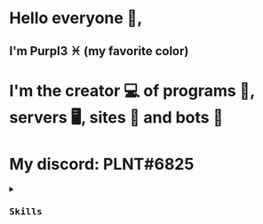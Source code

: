 # Hello everyone 👋, 
## I'm Purpl3 ♓️ (my favorite color)
# I'm the creator 💻 of programs 🧩, servers 🖥, sites 📡 and bots 🤖
# My discord: PLNT#6825

<p align="center">
   <details>
      <summary>
         <kbd><h3>Skills</h3><kbd>
      </summary>
           Python 70-80%
           <br>
           Java 0.01%
           <br>
           HTML 40-47%
           <br>
           CSS 40-47%
           <br>
           JS 7%
      </details>
</p>
